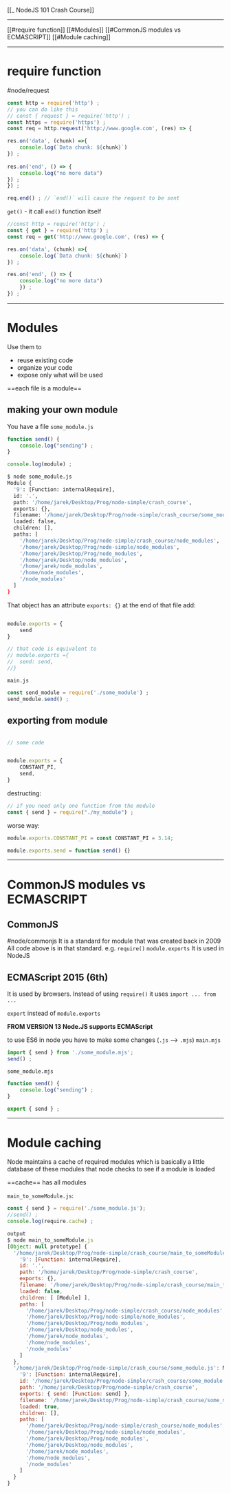 [[_ NodeJS 101 Crash Course]]

-------
[[#require function]]
[[#Modules]]
[[#CommonJS modules vs ECMASCRIPT]]
[[#Module caching]]





----

# require function
#node/request

```js
const http = require('http') ;
// you can do like this
// const { request } = require('http') ;
const https = require('https') ;
const req = http.request('http://www.google.com', (res) => {

res.on('data', (chunk) =>{
	console.log(`Data chunk: ${chunk}`)
}) ;
  
res.on('end', () => {
	console.log("no more data")
}) ;
}) ;

req.end() ; // `end()` will cause the request to be sent
```


`get()` - it call `end()` function itself
```js
//const http = require('http') ;
const { get } = require('http') ;
const req = get('http://www.google.com', (res) => {

res.on('data', (chunk) =>{
	console.log(`Data chunk: ${chunk}`)
}) ;

res.on('end', () => {
	console.log("no more data")
	}) ;
}) ;
```


-----
# Modules
Use them to
- reuse existing code
- organize your code
- expose only what will be used

==each file is a module==

## making your own module

You have a file `some_module.js`
```js
function send() {
	console.log("sending") ;
}

console.log(module) ;
```

```bash
$ node some_module.js
Module {
  '9': [Function: internalRequire],
  id: '.',
  path: '/home/jarek/Desktop/Prog/node-simple/crash_course',
  exports: {},
  filename: '/home/jarek/Desktop/Prog/node-simple/crash_course/some_module.js',
  loaded: false,
  children: [],
  paths: [
    '/home/jarek/Desktop/Prog/node-simple/crash_course/node_modules',
    '/home/jarek/Desktop/Prog/node-simple/node_modules',
    '/home/jarek/Desktop/Prog/node_modules',
    '/home/jarek/Desktop/node_modules',
    '/home/jarek/node_modules',
    '/home/node_modules',
    '/node_modules'
  ]
}
```

That object has an attribute `exports: {}`
at the end of that file add:
``` js

module.exports = {
	send
}

// that code is equivalent to
// module.exports ={
//	send: send,
//}

```

`main.js`
```js
const send_module = require('./some_module') ;
send_module.send() ;
```

## exporting from module


```js

// some code


module.exports = {
	CONSTANT_PI,
	send,
}
```

destructing:
```js
// if you need only one function from the module
const { send } = require("./my_module") ;

```


worse way:
```js
module.exports.CONSTANT_PI = const CONSTANT_PI = 3.14;

module.exports.send = function send() {}
```

----
# CommonJS modules vs ECMASCRIPT

## CommonJS
#node/commonjs 
It is a standard for module that was created back in 2009
All code above is in that standard.
e.g.
`require()`
`module.exports`
It is used in NodeJS


## ECMAScript 2015 (6th)
It is used by browsers.
Instead of using `require()` it uses `import ... from ... `

`export` instead of `module.exports`

**FROM VERSION 13 Node.JS supports ECMAScript**

to use ES6 in node you have to make some changes (`.js` --> `.mjs`)
`main.mjs`
```js
import { send } from './some_module.mjs';
send() ;
```

`some_module.mjs`
```js
function send() {
	console.log("sending") ;
}

export { send } ;
```

------
# Module caching

Node maintains a cache of required modules which is basically a little database of these modules that node checks to see if a module is loaded

==cache== has all modules

`main_to_someModule.js`:
```js
const { send } = require('./some_module.js');
//send() ;
console.log(require.cache) ;
```

```js
output
$ node main_to_someModule.js
[Object: null prototype] {
  '/home/jarek/Desktop/Prog/node-simple/crash_course/main_to_someModule.js': Module {
    '9': [Function: internalRequire],
    id: '.',
    path: '/home/jarek/Desktop/Prog/node-simple/crash_course',
    exports: {},
    filename: '/home/jarek/Desktop/Prog/node-simple/crash_course/main_to_someModule.js',
    loaded: false,
    children: [ [Module] ],
    paths: [
      '/home/jarek/Desktop/Prog/node-simple/crash_course/node_modules',
      '/home/jarek/Desktop/Prog/node-simple/node_modules',
      '/home/jarek/Desktop/Prog/node_modules',
      '/home/jarek/Desktop/node_modules',
      '/home/jarek/node_modules',
      '/home/node_modules',
      '/node_modules'
    ]
  },
  '/home/jarek/Desktop/Prog/node-simple/crash_course/some_module.js': Module {
    '9': [Function: internalRequire],
    id: '/home/jarek/Desktop/Prog/node-simple/crash_course/some_module.js',
    path: '/home/jarek/Desktop/Prog/node-simple/crash_course',
    exports: { send: [Function: send] },
    filename: '/home/jarek/Desktop/Prog/node-simple/crash_course/some_module.js',
    loaded: true,
    children: [],
    paths: [
      '/home/jarek/Desktop/Prog/node-simple/crash_course/node_modules',
      '/home/jarek/Desktop/Prog/node-simple/node_modules',
      '/home/jarek/Desktop/Prog/node_modules',
      '/home/jarek/Desktop/node_modules',
      '/home/jarek/node_modules',
      '/home/node_modules',
      '/node_modules'
    ]
  }
}

```










